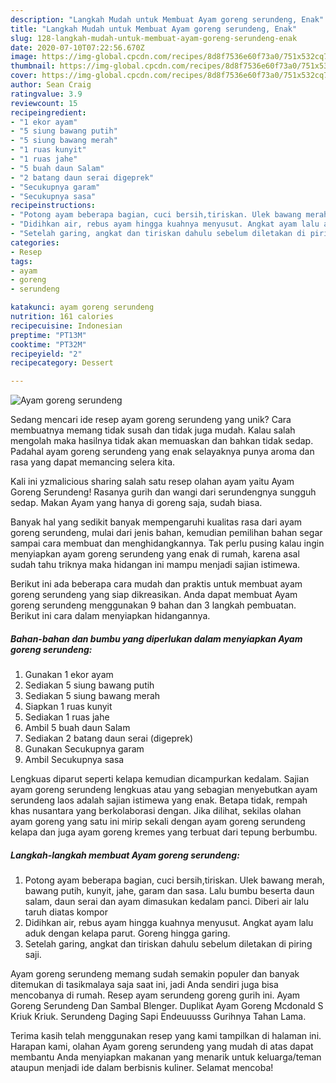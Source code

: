```yaml
---
description: "Langkah Mudah untuk Membuat Ayam goreng serundeng, Enak"
title: "Langkah Mudah untuk Membuat Ayam goreng serundeng, Enak"
slug: 128-langkah-mudah-untuk-membuat-ayam-goreng-serundeng-enak
date: 2020-07-10T07:22:56.670Z
image: https://img-global.cpcdn.com/recipes/8d8f7536e60f73a0/751x532cq70/ayam-goreng-serundeng-foto-resep-utama.jpg
thumbnail: https://img-global.cpcdn.com/recipes/8d8f7536e60f73a0/751x532cq70/ayam-goreng-serundeng-foto-resep-utama.jpg
cover: https://img-global.cpcdn.com/recipes/8d8f7536e60f73a0/751x532cq70/ayam-goreng-serundeng-foto-resep-utama.jpg
author: Sean Craig
ratingvalue: 3.9
reviewcount: 15
recipeingredient:
- "1 ekor ayam"
- "5 siung bawang putih"
- "5 siung bawang merah"
- "1 ruas kunyit"
- "1 ruas jahe"
- "5 buah daun Salam"
- "2 batang daun serai digeprek"
- "Secukupnya garam"
- "Secukupnya sasa"
recipeinstructions:
- "Potong ayam beberapa bagian, cuci bersih,tiriskan. Ulek bawang merah, bawang putih, kunyit, jahe, garam dan sasa. Lalu bumbu beserta daun salam, daun serai dan ayam dimasukan kedalam panci. Diberi air lalu taruh diatas kompor"
- "Didihkan air, rebus ayam hingga kuahnya menyusut. Angkat ayam lalu aduk dengan kelapa parut. Goreng hingga garing."
- "Setelah garing, angkat dan tiriskan dahulu sebelum diletakan di piring saji."
categories:
- Resep
tags:
- ayam
- goreng
- serundeng

katakunci: ayam goreng serundeng 
nutrition: 161 calories
recipecuisine: Indonesian
preptime: "PT13M"
cooktime: "PT32M"
recipeyield: "2"
recipecategory: Dessert

---
```



![Ayam goreng serundeng](https://img-global.cpcdn.com/recipes/8d8f7536e60f73a0/751x532cq70/ayam-goreng-serundeng-foto-resep-utama.jpg)

Sedang mencari ide resep ayam goreng serundeng yang unik? Cara membuatnya memang tidak susah dan tidak juga mudah. Kalau salah mengolah maka hasilnya tidak akan memuaskan dan bahkan tidak sedap. Padahal ayam goreng serundeng yang enak selayaknya punya aroma dan rasa yang dapat memancing selera kita.

Kali ini yzmalicious sharing salah satu resep olahan ayam yaitu Ayam Goreng Serundeng! Rasanya gurih dan wangi dari serundengnya sungguh sedap. Makan Ayam yang hanya di goreng saja, sudah biasa.

Banyak hal yang sedikit banyak mempengaruhi kualitas rasa dari ayam goreng serundeng, mulai dari jenis bahan, kemudian pemilihan bahan segar sampai cara membuat dan menghidangkannya. Tak perlu pusing kalau ingin menyiapkan ayam goreng serundeng yang enak di rumah, karena asal sudah tahu triknya maka hidangan ini mampu menjadi sajian istimewa.


Berikut ini ada beberapa cara mudah dan praktis untuk membuat ayam goreng serundeng yang siap dikreasikan. Anda dapat membuat Ayam goreng serundeng menggunakan 9 bahan dan 3 langkah pembuatan. Berikut ini cara dalam menyiapkan hidangannya.

<!--inarticleads1-->

##### Bahan-bahan dan bumbu yang diperlukan dalam menyiapkan Ayam goreng serundeng:

1. Gunakan 1 ekor ayam
1. Sediakan 5 siung bawang putih
1. Sediakan 5 siung bawang merah
1. Siapkan 1 ruas kunyit
1. Sediakan 1 ruas jahe
1. Ambil 5 buah daun Salam
1. Sediakan 2 batang daun serai (digeprek)
1. Gunakan Secukupnya garam
1. Ambil Secukupnya sasa


Lengkuas diparut seperti kelapa kemudian dicampurkan kedalam. Sajian ayam goreng serundeng lengkuas atau yang sebagian menyebutkan ayam serundeng laos adalah sajian istimewa yang enak. Betapa tidak, rempah khas nusantara yang berkolaborasi dengan. Jika dilihat, sekilas olahan ayam goreng yang satu ini mirip sekali dengan ayam goreng serundeng kelapa dan juga ayam goreng kremes yang terbuat dari tepung berbumbu. 

<!--inarticleads2-->

##### Langkah-langkah membuat Ayam goreng serundeng:

1. Potong ayam beberapa bagian, cuci bersih,tiriskan. Ulek bawang merah, bawang putih, kunyit, jahe, garam dan sasa. Lalu bumbu beserta daun salam, daun serai dan ayam dimasukan kedalam panci. Diberi air lalu taruh diatas kompor
1. Didihkan air, rebus ayam hingga kuahnya menyusut. Angkat ayam lalu aduk dengan kelapa parut. Goreng hingga garing.
1. Setelah garing, angkat dan tiriskan dahulu sebelum diletakan di piring saji.


Ayam goreng serundeng memang sudah semakin populer dan banyak ditemukan di tasikmalaya saja saat ini, jadi Anda sendiri juga bisa mencobanya di rumah. Resep ayam serundeng goreng gurih ini. Ayam Goreng Serundeng Dan Sambal Blenger. Duplikat Ayam Goreng Mcdonald S Kriuk Kriuk. Serundeng Daging Sapi Endeuuusss Gurihnya Tahan Lama. 

Terima kasih telah menggunakan resep yang kami tampilkan di halaman ini. Harapan kami, olahan Ayam goreng serundeng yang mudah di atas dapat membantu Anda menyiapkan makanan yang menarik untuk keluarga/teman ataupun menjadi ide dalam berbisnis kuliner. Selamat mencoba!
